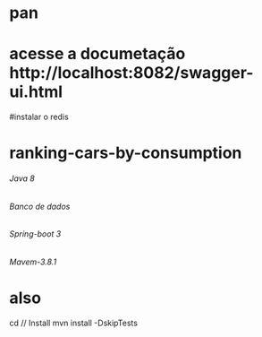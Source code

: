 # pan
# acesse a documetação http://localhost:8082/swagger-ui.html
#instalar o redis

# ranking-cars-by-consumption

<h6>Java 8 </h6>
<h6>Banco de dados  </h6>
<h6>Spring-boot 3</h6>
<h6>Mavem-3.8.1</h6>

# also  

cd <PathToRootDirectory>
// Install
mvn install -DskipTests


